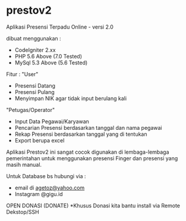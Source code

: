 # prestov2
Aplikasi Presensi Terpadu Online - versi 2.0

dibuat menggunakan :
- CodeIgniter 2.xx
- PHP 5.6 Above (7.0 Tested)
- MySql 5.3 Above (5.6 Tested)

Fitur :
"User"
- Presensi Datang
- Presensi Pulang
- Menyimpan NIK agar tidak input berulang kali

"Petugas/Operator"
- Input Data Pegawai/Karyawan
- Pencarian Presensi berdasarkan tanggal dan nama pegawai
- Rekap Presensi berdasarkan tanggal yang di tentukan
- Export berupa excel

Aplikasi Prestov2 ini sangat cocok digunakan di lembaga-lembaga pemerintahan untuk menggunakan presensi Finger dan presensi yang masih manual.

Untuk Database bs hubungi via :
- email di agetoz@yahoo.com
- Instagram @gigu.id

OPEN DONASI (DONATE)
*Khusus Donasi kita bantu install via Remote Dekstop/SSH
